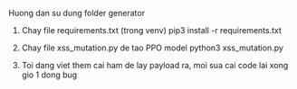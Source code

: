 Huong dan su dung folder generator
1. Chay file requirements.txt (trong venv)
    pip3 install -r requirements.txt

2. Chay file xss_mutation.py de tao PPO model
    python3 xss_mutation.py

3. Toi dang viet them cai ham de lay payload ra, moi sua cai code lai xong gio 1 dong bug
